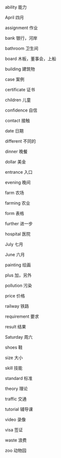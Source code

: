 ability      能力

April        四月

assignment   作业

bank         银行，河岸

bathroom     卫生间

board        木板，董事会，上船

building     建筑物

case         案例

certificate  证书

children     儿童

confidence   自信

contact      接触

date         日期

different    不同的

dinner       晚餐

dollar       美金

entrance     入口

evening      晚间

farm         农场

farming      农业

form         表格

further      进一步

hospital     医院

July         七月

June         六月

painting     绘画

plus         加，另外

pollution    污染

price        价格

railway      铁路

requirement  要求

result       结果

Saturday     周六

shoes        鞋

size         大小

skill        技能

standard     标准

theory       理论

traffic      交通

tutorial     辅导课

video        录像

visa         签证

waste        浪费

zoo          动物园

